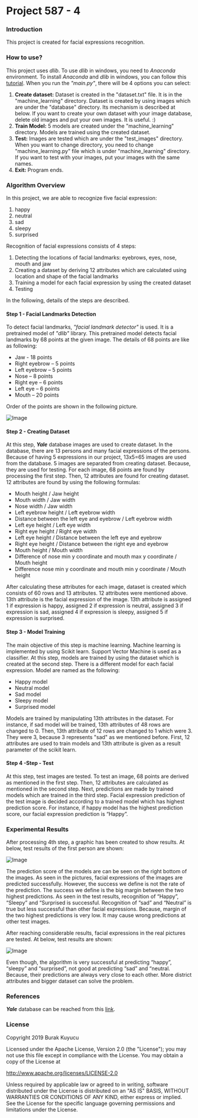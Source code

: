Project 587 - 4
===============

### Introduction
This project is created for facial expressions recognition.

### How to use?
This project uses _dlib_. To use _dlib_ in windows, you need to _Anaconda_ environment. To install _Anaconda_ and _dlib_ in windows, you can follow this [tutorial](https://www.learnopencv.com/install-opencv-3-and-dlib-on-windows-python-only/). When you run the _"main.py"_, there will be 4 options you can select:

1) **Create dataset:** Dataset is created in the "dataset.txt" file. It is in the "machine_learning" directory. Dataset is created by using images which are under the "database" directory. Its mechanism is described at below. If you want to create your own dataset with your image database, delete old images and put your own images. It is useful. :)<br>
2) **Train Model:** 5 models are created under the "machine_learning" directory. Models are trained using the created dataset.<br>
3) **Test:** Images are tested which are under the "test_images" directory. When you want to change directory, you need to change "machine_learning.py" file which is under "machine_learning" directory. If you want to test with your images, put your images with the same names.<br>
4) **Exit:** Program ends.<br>

### Algorithm Overview
In this project, we are able to recognize five facial expression: 

1) happy<br>
2) neutral<br>
3) sad<br>
4) sleepy<br>
5) surprised<br>

Recognition of facial expressions consists of 4 steps:

1) Detecting the locations of facial landmarks: eyebrows, eyes, nose, mouth and jaw<br>
2) Creating a dataset by deriving 12 attributes which are calculated using location and shape of the facial landmarks<br>
3) Training a model for each facial expression by using the created dataset<br>
4) Testing<br>

In the following, details of the steps are described.

#### Step 1 - Facial Landmarks Detection
To detect facial landmarks, _"facial landmark detector"_ is used. It is a pretrained model of _"dlib"_ library. This pretrained model detects facial landmarks by 68 points at the given image. The details of 68 points are like as following:

* Jaw - 18 points
* Right eyebrow – 5 points
* Left eyebrow – 5 points
* Nose – 8 points
* Right eye – 6 points
* Left eye – 6 points
* Mouth – 20 points

Order of the points are shown in the following picture.

![Image](extras/1.png)

#### Step 2 - Creating Dataset
At this step, _**Yale**_ database images are used to create dataset. In the database, there are 13 persons and many facial expressions of the persons. Because of having 5 expressions in our project, 13x5=65 images are used from the database. 5 images are separated from creating dataset. Because, they are used for testing. For each image, 68 points are found by processing the first step. Then, 12 attributes are found for creating dataset. 12 attributes are found by using the following formulas:

* Mouth height / Jaw height
* Mouth width / Jaw width
* Nose width / Jaw width
* Left eyebrow height / Left eyebrow width
* Distance between the left eye and eyebrow / Left eyebrow width
* Left eye height / Left eye width
* Right eye height / Right eye width
* Left eye height / Distance between the left eye and eyebrow
* Right eye height / Distance between the right eye and eyebrow
* Mouth height / Mouth width
* Difference of nose min y coordinate and mouth max y coordinate / Mouth height
* Difference nose min y coordinate and mouth min y coordinate / Mouth height

After calculating these attributes for each image, dataset is created which consists of 60 rows and 13 attributes. 12 attributes were mentioned above. 13th attribute is the facial expression of the image. 13th attribute is assigned 1 if expression is happy, assigned 2 if expression is neutral, assigned 3 if expression is sad, assigned 4 if expression is sleepy, assigned 5 if expression is surprised.

#### Step 3 - Model Training
The main objective of this step is machine learning. Machine learning is implemented by using Scikit learn. Support Vector Machine is used as a classifier. At this step, models are trained by using the dataset which is created at the second step. There is a different model for each facial expression. Model are named as the following:

* Happy model
* Neutral model
* Sad model
* Sleepy model
* Surprised model

Models are trained by manipulating 13th attributes in the dataset. For instance, if sad model will be trained, 13th attributes of 48 rows are changed to 0. Then, 13th attribute of 12 rows are changed to 1 which were 3. They were 3, because 3 represents "sad" as we mentioned before. First, 12 attributes are used to train models and 13th attribute is given as a result parameter of the scikit learn.

#### Step 4 -Step - Test
At this step, test images are tested. To test an image, 68 points are derived as mentioned in the first step. Then, 12 attributes are calculated as mentioned in the second step. Next, predictions are made by trained models which are trained in the third step. Facial expression prediction of the test image is decided according to a trained model which has highest prediction score. For instance, if happy model has the highest prediction score, our facial expression prediction is “Happy”.

### Experimental Results
After processing 4th step, a graphic has been created to show results. At below, test results of the first person are shown:

![Image](extras/2.png)

The prediction score of the models are can be seen on the right bottom of the images. As seen in the pictures, facial expressions of the images are predicted successfully. However, the success we define is not the rate of the prediction. The success we define is the big margin between the two highest predictions. As seen in the test results, recognition of “Happy”, “Sleepy” and “Surprised is successful. Recognition of “sad” and “Neutral” is true but less successful than other facial expressions. Because, margin of the two highest predictions is very low. It may cause wrong predictions at other test images.

After reaching considerable results, facial expressions in the real pictures are tested. At below, test results are shown:

![Image](extras/3.png)

Even though, the algorithm is very successful at predicting “happy”, “sleepy” and “surprised”, not good at predicting “sad” and “neutral. Because, their predictions are always very close to each other. More district attributes and bigger dataset can solve the problem.

### References
_**Yale**_ database can be reached from this [link](https://vismod.media.mit.edu/vismod/classes/mas622-00/datasets/).<br>

### License
Copyright 2019 Burak Kuyucu

Licensed under the Apache License, Version 2.0 (the "License");
you may not use this file except in compliance with the License.
You may obtain a copy of the License at

http://www.apache.org/licenses/LICENSE-2.0

Unless required by applicable law or agreed to in writing, software
distributed under the License is distributed on an "AS IS" BASIS,
WITHOUT WARRANTIES OR CONDITIONS OF ANY KIND, either express or implied.
See the License for the specific language governing permissions and
limitations under the License.


